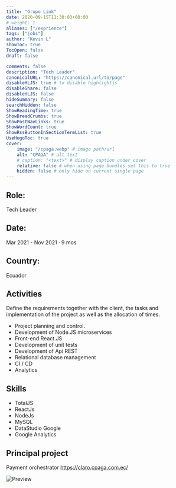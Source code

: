 ```yaml
---
title: "Grupo Link"
date: 2020-09-15T11:30:03+00:00
# weight: 1
aliases: ["/exprience"]
tags: ["jobs"]
author: "Kevin L"
showToc: true
TocOpen: false
draft: false

comments: false
description: "Tech Leader"
canonicalURL: "https://canonical.url/to/page"
disableHLJS: true # to disable highlightjs
disableShare: false
disableHLJS: false
hideSummary: false
searchHidden: false
ShowReadingTime: true
ShowBreadCrumbs: true
ShowPostNavLinks: true
ShowWordCount: true
ShowRssButtonInSectionTermList: true
UseHugoToc: true
cover:
    image: "/cpaga.webp" # image path/url
    alt: "CPAGA" # alt text
    # caption: "<text>" # display caption under cover
    relative: false # when using page bundles set this to true
    hidden: false # only hide on current single page
---
```


## Role: 

Tech Leader

## Date:
Mar 2021 - Nov 2021 · 9 mos

## Country: 
Ecuador

## Activities

Define the requirements together with the client, the tasks and implementation of the project as well as the allocation of times.

- Project planning and control.
- Development of Node.JS microservices
- Front-end React.JS
- Development of unit tests
- Development of Api REST
- Relational database management
- CI / CD
- Analytics

## Skills

- TotalJS
- ReactJs
- NodeJs
- MySQL
- DataStudio Google
- Google Analytics

## Principal project

Payment orchestrator 
https://claro.cpaga.com.ec/

![Preview](/cpaga.webp "CPAGA")
